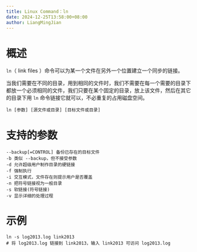 ```yaml
---
title: Linux Command：ln
date: 2024-12-25T13:58:00+08:00
author: LiangMingJian
---
```


# 概述

`ln`（ link files ）命令可以为某一个文件在另外一个位置建立一个同步的链接。

当我们需要在不同的目录，用到相同的文件时，我们不需要在每一个需要的目录下都放一个必须相同的文件，我们只要在某个固定的目录，放上该文件，然后在其它的目录下用 `ln` 命令链接它就可以，不必重复的占用磁盘空间。

```
ln [参数] [源文件或目录] [目标文件或目录]
```

# 支持的参数

```
--backup[=CONTROL] 备份已存在的目标文件
-b 类似 --backup，但不接受参数
-d 允许超级用户制作目录的硬链接
-f 强制执行
-i 交互模式，文件存在则提示用户是否覆盖
-n 把符号链接视为一般目录
-s 软链接(符号链接)
-v 显示详细的处理过程
```

# 示例

```
ln -s log2013.log link2013 
# 将 log2013.log 链接到 link2013，输入 link2013 可访问 log2013.log
```